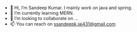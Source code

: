 - 👋 Hi, I’m Sandeep Kumar. I mainly work on java and spring.
- 🌱 I’m currently learning MERN.
- 💞️ I’m looking to collaborate on ...
- 📫 You can reach on ssandeepk.jai431@gmail.com

<!---
ssandy431/ssandy431 is a ✨ special ✨ repository because its `README.md` (this file) appears on your GitHub profile.
You can click the Preview link to take a look at your changes.
--->
